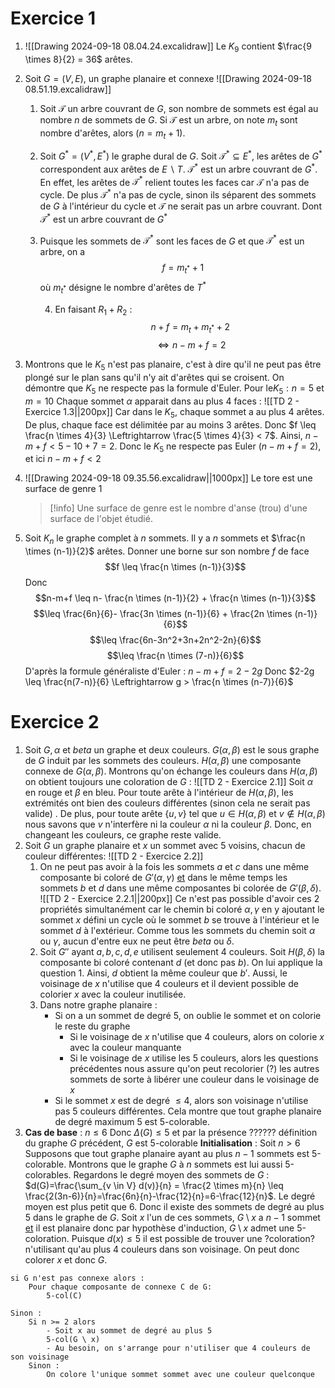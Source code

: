# Exercice 1

1.  ![[Drawing 2024-09-18 08.04.24.excalidraw]]
   Le $K_9$ contient $\frac{9 \times 8}{2} = 36$ arêtes.

2. Soit $G=(V,E)$, un graphe planaire et connexe
   ![[Drawing 2024-09-18 08.51.19.excalidraw]]
	1. Soit $\mathcal{T}$ un arbre couvrant de $G$, son nombre de sommets est égal au nombre $n$ de sommets de $G$. Si $\mathcal{T}$ est un arbre, on note $m_{t}$ sont nombre d'arêtes, alors ($n=m_{t} +1$).
	2. Soit $G^{*} = (V^{*}, E^{*})$ le graphe dural de $G$. Soit $\mathcal{T}^{*} \subseteq E^{*}$, les arêtes de $G^{*}$ correspondent aux arêtes de $E \backslash T$.
	   $\mathcal{T}^*$ est un arbre couvrant de $G^*$. En effet, les arêtes de $\mathcal{T}^*$ relient toutes les faces car $\mathcal{T}$ n'a pas de cycle. De plus $\mathcal{T}^*$ n'a pas de cycle, sinon ils séparent des sommets de $G$ à l'intérieur du cycle et $\mathcal{T}$ ne serait pas un arbre couvrant. Dont $\mathcal{T}^*$ est un arbre couvrant de $G^*$ 
	3. Puisque les sommets de $\mathcal{T}^*$ sont les faces de $G$ et que $\mathcal{T}^*$ est un arbre, on a $$f=m_{t^{*}}+1$$
	   où $m_{t^{*}}$ désigne le nombre d'arêtes de $T^{*}$
	   
	   4. En faisant $R_{1}+R_{2}$ :
	   $$n+f=m_{t}+m_{t^{*}}+2$$$$\Leftrightarrow n - m + f = 2$$
3. Montrons que le $K_5$ n'est pas planaire, c'est à dire qu'il ne peut pas être plongé sur le plan sans qu'il n'y ait d'arêtes qui se croisent. On démontre que $K_{5}$ ne respecte pas la formule d'Euler.
   Pour le$K_{5} : n=5$ et $m=10$
   Chaque sommet $\alpha$ apparait dans au plus $4$ faces : 
   ![[TD 2 - Exercice 1.3||200px]]
   Car dans le $K_{5}$, chaque sommet a au plus $4$ arêtes.
   De plus, chaque face est délimitée par au moins $3$ arêtes.
   Donc $f \leq \frac{n \times 4}{3} \Leftrightarrow \frac{5 \times 4}{3} < 7$.
   Ainsi, $n - m + f < 5 - 10 + 7 = 2$.
   Donc le $K_5$ ne respecte pas Euler ($n - m + f = 2$), et ici $n-m+f<2$
4. ![[Drawing 2024-09-18 09.35.56.excalidraw||1000px]]
   Le tore est une surface de genre $1$ 
   >[!info] 
   >Une surface de genre est le nombre d'anse (trou) d'une surface de l'objet étudié.
      
5. Soit $K_{n}$ le graphe complet à $n$ sommets. Il y a $n$ sommets et $\frac{n \times (n-1)}{2}$ arêtes.
   Donner une borne sur son nombre $f$ de face 
   $$f \leq \frac{n \times (n-1)}{3}$$
   Donc $$n-m+f \leq n- \frac{n \times (n-1)}{2} + \frac{n \times (n-1)}{3}$$
   $$\leq \frac{6n}{6}- \frac{3n \times (n-1)}{6} + \frac{2n \times (n-1)}{6}$$
   $$\leq \frac{6n-3n^2+3n+2n^2-2n}{6}$$
   $$\leq \frac{n \times (7-n)}{6}$$
   D'après la formule généraliste d'Euler : $n-m+f=2-2g$
   Donc $2-2g \leq \frac{n(7-n)}{6} \Leftrightarrow g > \frac{n \times (n-7)}{6}$
   

# Exercice 2

1. Soit $G, \alpha$ et $beta$ un graphe et deux couleurs. $G(\alpha, \beta)$ est le sous graphe de $G$ induit par les sommets des couleurs. $H(\alpha, \beta)$ une composante connexe de $G(\alpha, \beta)$.
   Montrons qu'on échange les couleurs dans $H(\alpha, \beta)$ on obtient toujours une coloration de $G$ : 
   ![[TD 2 - Exercice 2.1]]
   Soit $\alpha$ en rouge et $\beta$ en bleu.
   Pour toute arête à l'intérieur de $H(\alpha, \beta)$, les extrémités ont bien des couleurs différentes (sinon cela ne serait pas valide) . De plus, pour toute arête $\{u,v\}$ tel que $u \in H(\alpha, \beta)$ et $v \notin H(\alpha, \beta)$ nous savons que $v$ n'interfère ni la couleur $\alpha$ ni la couleur $\beta$. Donc, en changeant les couleurs, ce graphe reste valide.
2. Soit $G$ un graphe planaire et $x$ un sommet avec 5 voisins, chacun de couleur différentes:
   ![[TD 2 - Exercice 2.2]]
	1. On ne peut pas avoir à la fois les sommets $a$ et $c$ dans une même composante bi coloré de $G'(\alpha, \gamma )$ <u>et</u> dans le même temps les sommets $b$ et $d$ dans une même composantes bi colorée de $G'(\beta, \delta)$.
	   ![[TD 2 - Exercice 2.2.1||200px]]
	   Ce n'est pas possible d'avoir ces 2 propriétés simultanément car le chemin bi coloré $\alpha, \gamma$ en y ajoutant le sommet $x$ défini un cycle où le sommet $b$ se trouve à l'intérieur et le sommet $d$ à l'extérieur. Comme tous les sommets du chemin soit $\alpha$ ou $\gamma$, aucun d'entre eux ne peut être $beta$ ou $\delta$.
	2. Soit $G''$ ayant $a,b,c,d,e$ utilisent seulement 4 couleurs.
	   Soit $H(\beta, \delta)$ la composante bi coloré contenant $d$ (et donc pas $b$). On lui applique la question $1$. Ainsi, $d$ obtient la même couleur que $b'$.
	   Aussi, le voisinage de $x$ n'utilise que 4 couleurs et il devient possible de colorier $x$ avec la couleur inutilisée. 
	3. Dans notre graphe planaire : 
		- Si on a un sommet de degré $5$, on oublie le sommet et on colorie le reste du graphe
			- Si le voisinage de $x$ n'utilise que $4$ couleurs, alors on colorie $x$ avec la couleur manquante
			- Si le voisinage de $x$ utilise les $5$ couleurs, alors les questions précédentes nous assure qu'on peut recolorier (?) les autres sommets de sorte à libérer une couleur dans le voisinage de $x$
		- Si le sommet $x$ est de degré $\leq 4$, alors son voisinage n'utilise pas 5 couleurs différentes. Cela montre que tout graphe planaire de degré maximum $5$ est 5-colorable.
3. 
   __Cas de base__ : $n \leq 6$
	   Donc $\Delta(G)\leq 5$ et par la présence ??????
	   définition du graphe $G$ précédent, $G$ est 5-colorable
	__Initialisation__ : Soit $n > 6$
		Supposons que tout graphe planaire ayant au plus $n-1$ sommets est 5-colorable.
		Montrons que le graphe $G$ à $n$ sommets est lui aussi 5-colorables.
		Regardons le degré moyen des sommets de $G$ :
		$d(G)=\frac{\sum_{v \in V} d(v)}{n} = \frac{2 \times m}{n} \leq \frac{2(3n-6)}{n}=\frac{6n}{n}-\frac{12}{n}=6-\frac{12}{n}$. Le degré moyen est plus petit que $6$.
		Donc il existe des sommets de degré au plus $5$ dans le graphe de $G$.
		Soit $x$ l'un de ces sommets, $G \setminus x$ a $n-1$ sommet <u>et</u> il est planaire donc par hypothèse d'induction, $G \setminus x$ admet une 5-coloration.
		Puisque $d(x) \leq 5$ il est possible de trouver une ?coloration? n'utilisant qu'au plus 4 couleurs dans son voisinage. 
		On peut donc colorer $x$ et donc $G$.

```
si G n'est pas connexe alors :
	Pour chaque composante de connexe C de G:
		5-col(C)

Sinon :
	Si n >= 2 alors
		- Soit x au sommet de degré au plus 5
		5-col(G \ x)
		- Au besoin, on s'arrange pour n'utiliser que 4 couleurs de son voisinage
	Sinon :
		On colore l'unique sommet sommet avec une couleur quelconque
```